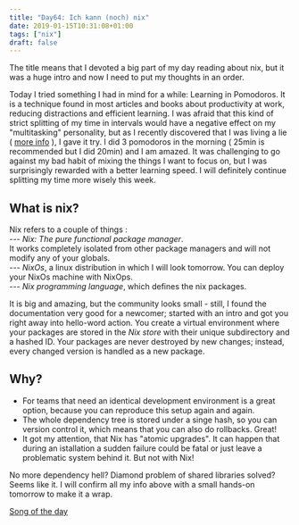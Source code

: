 ```yaml
---
title: "Day64: Ich kann (noch) nix"
date: 2019-01-15T10:31:08+01:00
tags: ["nix"]
draft: false
---
```


The title means that I devoted a big part of my day reading about nix, but it was a huge intro and now I need to put my thoughts in an order.

Today I tried something I had in mind for a while: Learning in Pomodoros. It is a technique found in most articles and books about productivity at work, reducing distractions and efficient learning. I was afraid that this kind of strict splitting of my time in intervals would have a negative effect on my "multitasking" personality, but as I recently discovered that I was living a lie ( [more info](https://www.apa.org/research/action/multitask.aspx) ), I gave it try. I did 3 pomodoros in the morning ( 25min is recommended but I did 20min) and I am amazed. It was challenging to go against my bad habit of mixing the things I want to focus on, but I was surprisingly rewarded with a better learning speed. I will definitely continue splitting my time more wisely this week.

What is nix?  
---------  
Nix refers to a couple of things :   
--- _Nix: The pure functional package manager_.   
It works completely isolated from other package managers and will not modify any of your globals.   
--- _NixOs_, a linux distribution in which I will look tomorrow. You can deploy your NixOs machine with NixOps.  
--- _Nix programming language_, which defines the nix packages.

It is big and amazing, but the community looks small - still, I found the documentation very good for a newcomer; started with an intro and got you right away into hello-word action. You create a virtual environment where your packages are stored in the _Nix store_ with their unique subdirectory and a hashed ID. Your packages are never destroyed by new changes; instead, every changed version is handled as a new package.


Why?
------  
* For teams that need an identical development environment is a great option, because you can reproduce this setup again and again.
* The whole dependency tree is stored under a singe hash, so you can version control it, which means that you can also do rollbacks. Great!
* It got my attention, that Nix has "atomic upgrades". It can happen that during an istallation a sudden failure could be fatal or just leave a problematic system behind it. But not with Nix!  

No more dependency hell? Diamond problem of shared libraries solved? Seems like it.
I will confirm all my info above with a small hands-on tomorrow to make it a wrap.

[Song of the day](https://www.youtube.com/watch?v=vB67ddBhO1c)
